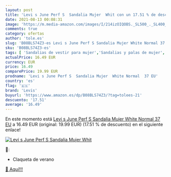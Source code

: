 ```yaml
---
layout: post
title: 'Levi s June Perf S  Sandalia Mujer  Whit con un 17.51 % de descuento'
date: 2021-08-13 00:08:31
image: 'https://m.media-amazon.com/images/I/214izOIQOBS._SL500_._SL400_.jpg'
comments: true
category: ofertas
author: 'tole.es'
slug: 'B08BLS74Z3-es Levi s June Perf S Sandalia Mujer White Normal 37 EU'
sku: 'B08BLS74Z3-es'
tags: [ 'Sandalias de vestir para mujer','Sandalias y palas de mujer','Zapatos','Zapatos para mujer','Zapatos y complementos','levis','sandalia', ]
actualPrice: 16.49 EUR
currency: EUR
price: 16.49
comparePrice: 19.99 EUR
prodname: 'Levi s June Perf S  Sandalia Mujer  White Normal  37 EU'
country: 'es'
flag: '🇪🇸'
brand: 'Levis'
buyurl: 'https://www.amazon.es/dp/B08BLS74Z3/?tag=tolees-21'
descuento: '17.51'
average: '16.49'
---
```


En este momento está [Levi s June Perf S  Sandalia Mujer  White Normal  37 EU](https://www.amazon.es/dp/B08BLS74Z3/?tag=tolees-21) a 16.49 EUR (original: 19.99 EUR) (17.51 %  de descuento) en el siguiente enlace!

[![Levi s June Perf S  Sandalia Mujer  Whit](https://m.media-amazon.com/images/I/214izOIQOBS._SL500_._SL400_.jpg)](https://www.amazon.es/dp/B08BLS74Z3/?tag=tolees-21)

🔎:

- Claqueta de verano

[🛒 Aquí!!!](https://www.amazon.es/dp/B08BLS74Z3/?tag=tolees-21)
